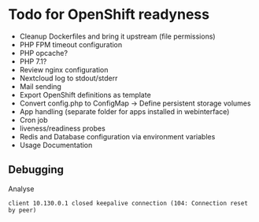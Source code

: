 # Todo for OpenShift readyness

* Cleanup Dockerfiles and bring it upstream (file permissions)
* PHP FPM timeout configuration
* PHP opcache?
* PHP 7.1?
* Review nginx configuration
* Nextcloud log to stdout/stderr
* Mail sending
* Export OpenShift definitions as template
* Convert config.php to ConfigMap -> Define persistent storage volumes
* App handling (separate folder for apps installed in webinterface)
* Cron job
* liveness/readiness probes
* Redis and Database configuration via environment variables
* Usage Documentation

## Debugging

Analyse

```
client 10.130.0.1 closed keepalive connection (104: Connection reset by peer)
```
